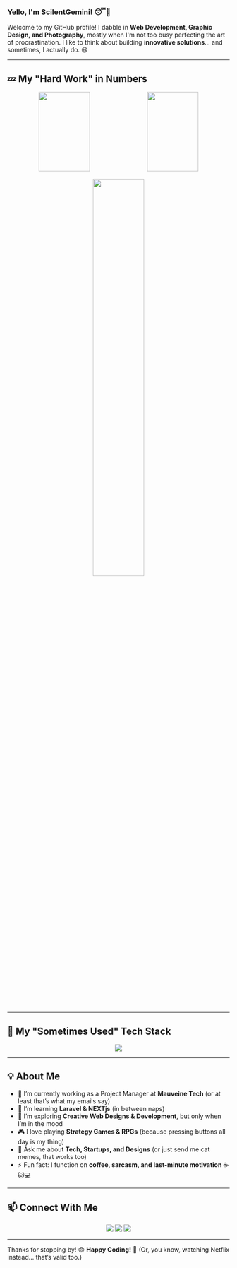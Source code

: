 ### Yello, I'm **ScilentGemini**! 😴🚀

Welcome to my GitHub profile! I dabble in **Web Development, Graphic Design, and Photography**, mostly when I'm not too busy perfecting the art of procrastination. I like to think about building **innovative solutions**… and sometimes, I actually do. 😆

---

## 💤 My "Hard Work" in Numbers
<p align="center">
  <img width="48%" height="180px" src="https://github-readme-stats.vercel.app/api?username=scilentgemini&show_icons=true&theme=tokyonight" />
  <img width="48%" height="180px" src="https://github-readme-stats.vercel.app/api/top-langs/?username=scilentgemini&layout=compact&theme=react" />
  
</p>

<p align="center">
  
  <img width="48%" src="https://github-readme-activity-graph.vercel.app/graph?username=scilentgemini&theme=react" />
</p>

---

## 🚀 My "Sometimes Used" Tech Stack
<p align="center">
  <img src="https://skillicons.dev/icons?i=html,css,js,react,vue,next,php,laravel,mysql,git,github,linux,docker" />
</p>

---

## 💡 About Me
- 🔭 I’m currently working as a Project Manager at **Mauveine Tech** (or at least that’s what my emails say)
- 🌱 I’m learning **Laravel & NEXTjs** (in between naps)
- 🤔 I’m exploring **Creative Web Designs & Development**, but only when I’m in the mood
- 🎮 I love playing **Strategy Games & RPGs** (because pressing buttons all day is my thing)
- 💬 Ask me about **Tech, Startups, and Designs** (or just send me cat memes, that works too)
- ⚡ Fun fact: I function on **coffee, sarcasm, and last-minute motivation** ☕🐱💻

---

## 📫 Connect With Me
<p align="center">
  <a href="https://github.com/scilentgemini"><img src="https://img.shields.io/badge/GitHub-%23000000.svg?style=for-the-badge&logo=github&logoColor=white" /></a>
  <a href="https://bibeklama.com.np"><img src="https://img.shields.io/badge/Website-%231E1E1E.svg?style=for-the-badge&logo=google-chrome&logoColor=white" /></a>
  <a href="https://instagram.com/scilentgemini"><img src="https://img.shields.io/badge/Instagram-%23E4405F.svg?style=for-the-badge&logo=instagram&logoColor=white" /></a>
</p>

---

Thanks for stopping by! 😊 **Happy Coding!** 🚀 (Or, you know, watching Netflix instead… that’s valid too.)

